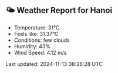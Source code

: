 <!-- WEATHER-START -->
## 🌤 Weather Report for Hanoi

- Temperature: 31°C
- Feels like: 31.37°C
- Conditions: few clouds
- Humidity: 43%
- Wind Speed: 4.12 m/s

Last updated: 2024-11-13 08:26:28 UTC
<!-- WEATHER-END -->
